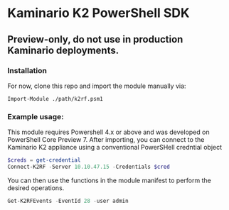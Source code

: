 # Kaminario K2 PowerShell SDK 
## Preview-only, do not use in production Kaminario deployments. 

### Installation 
For now, clone this repo and import the module manually via:
```
Import-Module ./path/k2rf.psm1
```

### Example usage:

This module requires Powershell 4.x or above and was developed on PowerShell Core Preview 7. 
After importing, you can connect to the Kaminario K2 appliance using a conventional PowerSHell credntial object
```powershell
$creds = get-credential
Connect-K2RF -Server 10.10.47.15 -Credentials $cred
```

You can then use the functions in the module manifest to perform the desired operations. 
```Powershell
Get-K2RFEvents -EventId 28 -user admin
```
